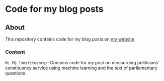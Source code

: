 # Code for my blog posts

## About
This repository contains code for my blog posts on [my website](cboylan.com)

### Content
`ML_PQ_Constituency/`: Contains code for my post on measuruing politicians' constituency service using machine learning and the text of parliamentary questions
